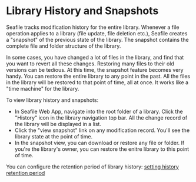 # Library History and Snapshots

Seafile tracks modification history for the entire library. Whenever a file operation applies to a library (file update, file deletion etc.), Seafile creates a "snapshot" of the previous state of the library. The snapshot contains the complete file and folder structure of the library.

In some cases, you have changed a lot of files in the library, and find that you want to revert all these changes. Restoring many files to their old versions can be tedious. At this time, the snapshot feature becomes very handy. You can restore the entire library to any point in the past. All the files in the library will be restored to that point of time, all at once. It works like a "time machine" for the library.

To view library history and snapshots:

* In Seafile Web App, navigate into the root folder of a library. Click the "History" icon in the library navigation top bar. All the change record of the library will be displayed in a list.
* Click the "view snapshot" link on any modification record. You'll see the library state at the point of time.
* In the snapshot view, you can download or restore any file or folder. If you're the library's owner, you can restore the enitre library to this point of time.

You can configure the retention period of library history: [setting history retention period](setting_library_history.md)